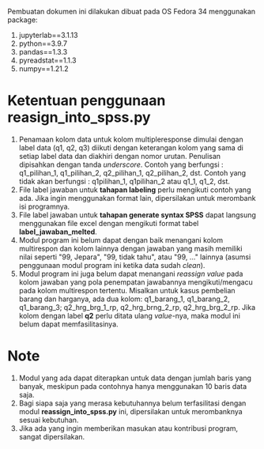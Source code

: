 Pembuatan dokumen ini dilakukan dibuat pada OS Fedora 34 menggunakan package:
1. jupyterlab==3.1.13
2. python==3.9.7
3. pandas==1.3.3
4. pyreadstat==1.1.3
5. numpy==1.21.2

# Ketentuan penggunaan reasign_into_spss.py
1. Penamaan kolom data untuk kolom multipleresponse dimulai dengan label data (q1, q2, q3) diikuti dengan keterangan kolom yang sama di setiap label data dan diakhiri dengan nomor urutan. Penulisan dipisahkan dengan tanda <i>underscore</i>. Contoh yang berfungsi : q1_pilihan_1, q1_pilihan_2, q2_pilihan_1, q2_pilihan_2, dst. Contoh yang tidak akan berfungsi : q1pilihan_1, q1pilihan_2 atau q1_1, q1_2, dst.
2. File label jawaban untuk <b>tahapan labeling</b> perlu mengikuti contoh yang ada. Jika ingin menggunakan format lain, dipersilakan untuk merombank isi programnya.
3. File label jawaban untuk <b>tahapan generate syntax SPSS</b> dapat langsung menggunakan file excel dengan mengikuti format tabel <b>label_jawaban_melted</b>.
4. Modul program ini belum dapat dengan baik menangani kolom multirespon dan kolom lainnya dengan jawaban yang masih memiliki nilai seperti "99, Jepara", "99, tidak tahu", atau "99, ..." lainnya (asumsi penggunaan modul program ini ketika data sudah <i>clean</i>).
5. Modul program ini juga belum dapat menangani <i>reassign value</i> pada kolom jawaban yang pola penempatan jawabannya mengikuti/mengacu pada kolom multirespon tertentu. Misalkan untuk kasus pembelian barang dan harganya, ada dua kolom: q1_barang_1, q1_barang_2, q1_barang_3; q2_hrg_brg_1_rp, q2_hrg_brng_2_rp, q2_hrg_brg_2_rp. Jika kolom dengan label <b>q2</b> perlu ditata ulang <i>value</i>-nya, maka modul ini belum dapat memfasilitasinya.

# Note
1. Modul yang ada dapat diterapkan untuk data dengan jumlah baris yang banyak, meskipun pada contohnya hanya menggunakan 10 baris data saja.
2. Bagi siapa saja yang merasa kebutuhannya belum terfasilitasi dengan modul <b>reassign_into_spss.py</b> ini, dipersilakan untuk merombanknya sesuai kebutuhan.
3. Jika ada yang ingin memberikan masukan atau kontribusi program, sangat dipersilakan.
